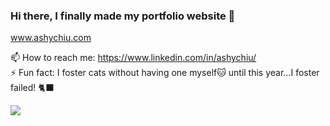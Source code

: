 ### Hi there, I finally made my portfolio website 👋

www.ashychiu.com
 
📫 How to reach me: https://www.linkedin.com/in/ashychiu/   
⚡ Fun fact: I foster cats without having one myself🐱 until this year...I foster failed! 🐈‍⬛

![](https://komarev.com/ghpvc/?username=ashychiu)

<!--
**ashychiu/ashychiu** is a ✨ _special_ ✨ repository because its `README.md` (this file) appears on your GitHub profile.

Here are some ideas to get you started:

- 🔭 I’m currently working on ...
- 🌱 I’m currently learning ...
- 👯 I’m looking to collaborate on ...
- 🤔 I’m looking for help with ...
- 💬 Ask me about ...
- 📫 How to reach me: ...
- 😄 Pronouns: ...
- ⚡ Fun fact: ...
-->

